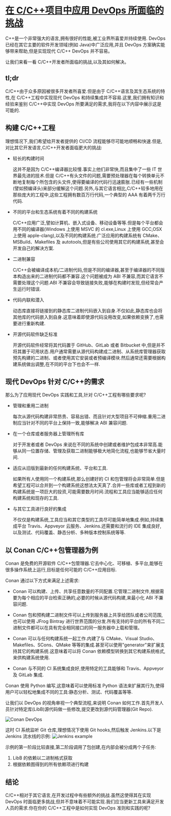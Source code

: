 # [在 C/C++项目中应用 DevOps 所面临的挑战](https://devops.com/devops-challenges-c-c-projects/)

C++是一个非常强大的语言,拥有很好的性能,被工业界所喜爱并持续使用. DevOps 已经在其它主要的软件开发领域(例如 Java)中广泛应用,并且 DevOps 方案确实能够带来帮助,但是实现现代 C/C++ DevOps 并不容易。

让我们来看一看 C/C++开发者所面临的挑战,以及其如何解决。

## tl;dr

C/C++由于众多原因被很多开发者所喜爱.但是由于 C/C++语言及其生态系统的特性,在 C/C++工程中实现现代 DevOps 和持续集成并不容易.这里,我们拥有知识和经验来鉴别 C/C++中实现 DevOps 所要满足的需求,我将在以下内容中展示这是可能的.

## 构建 C/C++工程

理想情况下,我们希望给开发者提供的 CI/CD 流程能够尽可能地顺畅和快速.但是,对比其它开发语言,C/C++开发者面临更大的挑战:

- 较长的构建时间

  这并不是因为 C/C++编译器比较慢.事实上他们非常快,而且集中了一些 IT 世界最先进的技术.但是 C/C++有头文件的问题,需要预处理器在每个转换单元不断地复制每个所包含的头文件,使得要编译的代码行迅速膨胀.已经有一些机制(譬如预编译头)来部分缓解这个问题.另外,与其它语言相比,C/C++较多地用在那些庞大的工程中,这些工程拥有数百万行代码,一个典型的 AAA 有着两千万行代码.

- 不同的平台和生态系统有着不同的构建系统

  C/C++应用广泛,譬如计算机、嵌入式设备、移动设备等等.但是每个平台都会用不同的编译器(Windows 上使用 MSVC 的 cl.exe,Linux 上使用 GCC,OSX 上使用 apple-clang),以及不同的构建系统.广泛应用的构建系统有 CMake、MSBuild、Makefiles 及 autotools,但是有些公司使用其它的构建系统,甚至会开发自己的解决方案.

- 二进制兼容

  C/C++会被编译成本机/二进制代码,但是不同的编译器,甚至于编译器的不同版本构造出来的二进制代码都不兼容.这个问题被成为 ABI 不兼容,而其它语言不需要处理这个问题.ABI 不兼容会导致链接失败,能够在构建时发现,但经常会产生运行时错误.

- 代码内联和潜入

  动态库直接将链接到的静态库二进制代码嵌入到自身.不仅如此,静态库也会将其他库的代码嵌入到自身.这意味着即使源代码没用改变,如果依赖变换了,也需要进行重新构建.

- 开源代码软件缺乏标准

  开源代码软件经常将其代码置于 GitHub、GitLab 或者 Bitbucket 中,但是并不将其置于可用状态.用户通常需要从源代码构建成二进制、从系统库管理器获取预先构建的二进制、或者使用其它安装或者预编译模块.然后通常还需要根据构建系统做出调整,在不同的平台下也会不一样.

## 现代 DevOps 针对 C/C++的需求

那么为了应用现代 DevOps 实践和工具,针对 C/C++工程有哪些要求呢?

- 管理和重用二进制

  每次从源代码构建非常昂贵、容易出错、而且针对大型项目不可伸缩.重用二进制应当针对不同的平台上保持一致,能够解决 ABI 兼容问题.

- 在一个仓库或者服务器上管理所有库

  对于开发者或者 DevOps 来说在不同的系统中创建或者维护包成本非常高.能够从同一位置存储、管理及获取二进制能够极大地简化流程,也能够节省大量时间.

- 适应从旧版到最新的任何构建系统、平台和工具.

  如果所有人使用同一个构建系统,那么创建好的 CI 和包管理将会非常简单.但是希望工程可以合并到一个构建系统这想法太天真了.合并一些库或者工程到新的构建系统是一项巨大的投资,可能需要数月时间.流程和工具应当能够适应任何构建系统和现存的工具.

- 与其它工具进行良好的集成

  不仅仅是构建系统,工具应当和其它类型的工具尽可能简单地集成.例如,持续集成平台 Travis、Appveyor 云服务、Jenkins.还需要和流行的 IDE 集成良好,以及测试、代码覆盖、静态分析、多种版本控制系统等等.

## 以 Conan C/C++包管理器为例

Conan 是免费的开源软件 C/C++包管理器.它去中心化、可移植、多平台,能够在很多操作系统上运行,目标是任何可能的 C/C++应用目标.

Conan 通过以下方式来满足上述需求:

- Conan 可以构建、上传、共享任意数量的不同配置.它管理二进制文件,根据需要为每个相应的平台检索正确的,必要的时候从源代码构建,来最小化 ABI 不兼容问题.

- Conan 包和预构建二进制文件可以上传到服务器上共享给团队或者公司范围,也可以使用 JFrog Bintray 进行世界范围的分发.所有支持的平台的所有不同二进制文件都可以在具有完全相同接口的同一服务器中上载和管理。

- Conan 可以与任何构建系统一起工作.内建了与 CMake、Visual Studio、Makefiles、SCons、QMake 等等的集成.甚至可以使用"generator"来扩展支持其它的构建系统.这意味着可以将 Conan 依赖模型转换到其它构建系统格式,来供构建系统使用.

- Conan 与不同的 CI 系统集成良好,使用特定的工具能够和 Travis、Appveyor 及 GitLab 集成.

Conan 使用 Python 编写,这意味着可以使用标准 Python 语法来扩展其行为,使得用户可以轻松地集成不同的工具:静态分析、测试、代码覆盖等等.

让我们以 DevOps 的视角审视一个典型流程,来说明 Conan 如何工作.首先开发人员针对特定库(LibB)源代码做一些修改,提交更改到源代码管理器(Git Repo).

![Conan DevOps](https://3ovyg21t17l11k49tk1oma21-wpengine.netdna-ssl.com/wp-content/uploads/2017/12/Cpic1.png)

这时 CI 系统监听 Git 仓库,理想情况下使用 Git hooks,然后触发 Jenkins.以下是 Jenkins 流水线的示例:
![Jenkins example](https://3ovyg21t17l11k49tk1oma21-wpengine.netdna-ssl.com/wp-content/uploads/2017/12/pipeline.png)

示例的第一阶段比较直接,第二阶段调用了包创建,在内部会被分成两个子任务:

1. LibB 的依赖以二进制格式获取
2. 根据依赖图得到的所有依赖项进行构建

## 结论

C/C++相对于其它语言,在开发过程中有些额外的挑战.虽然这使得其在实现 DevOps 时面临更多挑战,但并不意味着不可能实现.我们应当更新工具来满足开发人员的需求.你在你的 C/C++工程中是如何实现 DevOps 准则和实践的呢?
